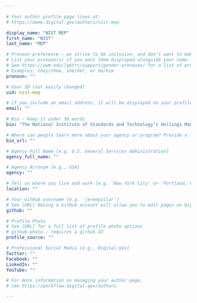 ```yaml
---

# Your author profile page lives at:
# https://demo.digital.gov/authors/nist-mep

display_name: "NIST MEP"
first_name: "NIST"
last_name: "MEP"

# Pronoun preference — we strive to be inclusive, and don’t want to make assumptions on a person’s first name (be it a gender-neutral name, or is one more common in languages other than English). Learn more http://www.MyPronouns.org
# List your pronoun(s) if you want them displayed alongside your name. Leave it blank and we'll use just your name.
# See https://uwm.edu/lgbtrc/support/gender-pronouns/ for a list of pronouns
# Examples: they/them, she/her, or he/him
pronoun: ""

# User ID (not easily changed)
uid: nist-mep

# if you include an email address, it will be displayed on your profile page
email: ""

# Bio — keep it under 50 words
bio: "The National Institute of Standards and Technology’s Hollings Manufacturing Extension Partnership (MEP) works with small and mid-sized U.S. manufacturers to help them create and retain jobs, increase profits, and save time and money. As a program of the U.S. Department of Commerce, MEP offers its clients a wealth of unique and effective resources centered on five critical areas: technology acceleration, supplier development, sustainability, workforce and continuous improvement. [Read more&lt;a&gt;]"

# Where can people learn more about your agency or program? Provide a full URL [e.g. 'https://www.example.gov/']
bio_url: ""

# Agency Full Name [e.g. U.S. General Services Administration]
agency_full_name: ""

# Agency Acronym [e.g., GSA]
agency: ""

# Tell us where you live and work [e.g. 'New York City' or 'Portland, OR']
location: ""

# Your GitHub username [e.g. 'jeremyzilar']
# See [URL] Having a GitHub account will allow you to edit pages on DigitalGov. The image used in your GitHub account can also be used to populate your digital.gov profile photo.
github: ""

# Profile Photo
# See [URL] for a full list of profile photo options
# github-photo — requires a github ID
profile_source: ""

# Professional Social Media [e.g., Digital_Gov]
Twitter: ""
Facebook: ""
LinkedIn: ""
YouTube: ""

# For more information on managing your author page,
# see https://workflow.digital.gov/authors

---
```

